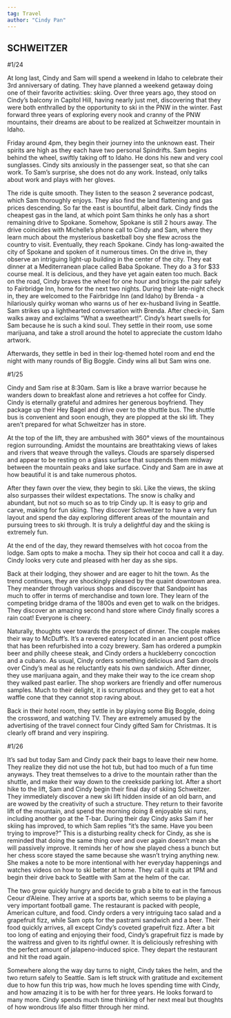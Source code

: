```yaml
---
tag: Travel
author: "Cindy Pan"
---
```


## SCHWEITZER

#1/24

At long last, Cindy and Sam will spend a weekend in Idaho to celebrate their 3rd anniversary of dating. They have planned a weekend getaway doing one of their favorite activities: skiing. Over three years ago, they stood on Cindy’s balcony in Capitol Hill, having nearly just met, discovering that they were both enthralled by the opportunity to ski in the PNW in the winter. Fast forward three years of exploring every nook and cranny of the PNW mountains, their dreams are about to be realized at Schweitzer mountain in Idaho. 

Friday around 4pm, they begin their journey into the unknown east. Their spirits are high as they each have two personal Spindrifts. Sam begins behind the wheel, swiftly taking off to Idaho. He dons his new and very cool sunglasses. Cindy sits anxiously in the passenger seat, so that she can work. To Sam’s surprise, she does not do any work. Instead, only talks about work and plays with her gloves. 

The ride is quite smooth. They listen to the season 2 severance podcast, which Sam thoroughly enjoys. They also find the land flattening and gas prices descending. So far the east is bountiful, albeit dark. Cindy finds the cheapest gas in the land, at which point Sam thinks he only has a short remaining drive to Spokane. Somehow, Spokane is still 2 hours away. The drive coincides with Michelle’s phone call to Cindy and Sam, where they learn much about the mysterious basketball boy she flew across the country to visit. Eventually, they reach Spokane. Cindy has long-awaited the city of Spokane and spoken of it numerous times. On the drive in, they observe an intriguing light-up building in the center of the city. They eat dinner at a Mediterranean place called Baba Spokane. They do a 3 for $33 course meal. It is delicious, and they have yet again eaten too much. Back on the road, Cindy braves the wheel for one hour and brings the pair safely to Fairbridge Inn, home for the next two nights. During their late-night check in, they are welcomed to the Fairbridge Inn (and Idaho) by Brenda - a hilariously quirky woman who warns us of her ex-husband living in Seattle. Sam strikes up a lighthearted conversation with Brenda. After check-in, Sam walks away and exclaims “What a sweetheart!”. Cindy’s heart swells for Sam because he is such a kind soul.  They settle in their room, use some marijuana, and take a stroll around the hotel to appreciate the custom Idaho artwork.

Afterwards, they settle in bed in their log-themed hotel room and end the night with many rounds of Big Boggle. Cindy wins all but Sam wins one.

#1/25

Cindy and Sam rise at 8:30am. Sam is like a brave warrior because he wanders down to breakfast alone and retrieves a hot coffee for Cindy. Cindy is eternally grateful and admires her generous boyfriend. They package up their Hey Bagel and drive over to the shuttle bus. The shuttle bus is convenient and soon enough, they are plopped at the ski lift. They aren’t prepared for what Schweitzer has in store. 

At the top of the lift, they are ambushed with 360° views of the mountainous region surrounding. Amidst the mountains are breathtaking views of lakes and rivers that weave through the valleys. Clouds are sparsely dispersed and appear to be resting on a glass surface that suspends them midway between the mountain peaks and lake surface. Cindy and Sam are in awe at how beautiful it is and take numerous photos. 

After they fawn over the view, they begin to ski. Like the views, the skiing also surpasses their wildest expectations. The snow is chalky and abundant, but not so much so as to trip Cindy up. It is easy to grip and carve, making for fun skiing. They discover Schweitzer to have a very fun layout and spend the day exploring different areas of the mountain and pursuing trees to ski through. It is truly a delightful day and the skiing is extremely fun. 

At the end of the day, they reward themselves with hot cocoa from the lodge. Sam opts to make a mocha. They sip their hot cocoa and call it a day. Cindy looks very cute and pleased with her day as she sips.

Back at their lodging, they shower and are eager to hit the town. As the trend continues, they are shockingly pleased by the quaint downtown area. They meander through various shops and discover that Sandpoint has much to offer in terms of merchandise and town lore. They learn of the competing bridge drama of the 1800s and even get to walk on the bridges. They discover an amazing second hand store where Cindy finally scores a rain coat! Everyone is cheery. 

Naturally, thoughts veer towards the prospect of dinner. The couple makes their way to McDuff’s. It’s a revered eatery located in an ancient post office that has been refurbished into a cozy brewery. Sam has ordered a pumpkin beer and philly cheese steak, and Cindy orders a huckleberry concoction and a cubano. As usual, Cindy orders something delicious and Sam drools over Cindy’s meal as he reluctantly eats his own sandwich. After dinner, they use marijuana again, and they make their way to the ice cream shop they walked past earlier. The shop workers are friendly and offer numerous samples. Much to their delight, it is scrumptious and they get to eat a hot waffle cone that they cannot stop raving about. 

Back in their hotel room, they settle in by playing some Big Boggle, doing the crossword, and watching TV. They are extremely amused by the advertising of the travel connect four Cindy gifted Sam for Christmas. It is clearly off brand and very inspiring. 
 


#1/26

It’s sad but today Sam and Cindy pack their bags to leave their new home. They realize they did not use the hot tub, but had too much of a fun time anyways. They treat themselves to a drive to the mountain rather than the shuttle, and make their way down to the creekside parking lot. After a short hike to the lift, Sam and Cindy begin their final day of skiing Schweitzer. They immediately discover a new ski lift hidden inside of an old barn, and are wowed by the creativity of such a structure. They return to their favorite lift of the mountain, and spend the morning doing 8 enjoyable ski runs, including another go at the T-bar. During their day Cindy asks Sam if her skiing has improved, to which Sam replies “it’s the same. Have you been trying to improve?” This is a disturbing reality check for Cindy, as she is reminded that doing the same thing over and over again doesn’t mean she will passively improve. It reminds her of how she played chess a bunch but her chess score stayed the same because she wasn’t trying anything new. She makes a note to be more intentional with her everyday happenings and watches videos on how to ski better at home. They call it quits at 1PM and begin their drive back to Seattle with Sam at the helm of the car.

The two grow quickly hungry and decide to grab a bite to eat in the famous Ceour d’Aleine. They arrive at a sports bar, which seems to be playing a very important football game. The restaurant is packed with people, American culture, and food. Cindy orders a very intriguing taco salad and a grapefruit fizz, while Sam opts for the pastrami sandwich and a beer. Their food quickly arrives, all except Cindy’s coveted grapefruit fizz. After a bit too long of eating and enjoying their food, Cindy’s grapefruit fizz is made by the waitress and given to its rightful owner. It is deliciously refreshing with the perfect amount of jalapeno-induced spice. They depart the restaurant and hit the road again. 

Somewhere along the way day turns to night, Cindy takes the helm, and the two return safely to Seattle. Sam is left struck with gratitude and excitement due to how fun this trip was, how much he loves spending time with Cindy, and how amazing it is to be with her for three years. He looks forward to many more. Cindy spends much time thinking of her next meal but thoughts of how wondrous life also flitter through her mind.